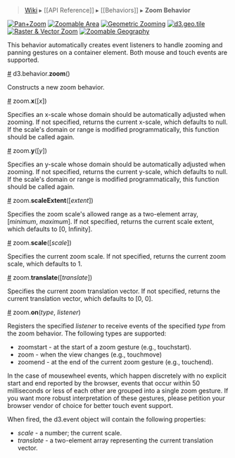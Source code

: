 > [Wiki](Home) ▸ [[API Reference]] ▸ [[Behaviors]] ▸ **Zoom Behavior**

[![Pan+Zoom](http://bl.ocks.org/mbostock/raw/3892919/thumbnail.png)](http://bl.ocks.org/mbostock/3892919)
[![Zoomable Area](http://bl.ocks.org/mbostock/raw/4015254/thumbnail.png)](http://bl.ocks.org/mbostock/4015254)
[![Geometric Zooming](http://bl.ocks.org/mbostock/raw/3680999/thumbnail.png)](http://bl.ocks.org/mbostock/3680999)
[![d3.geo.tile](http://bl.ocks.org/mbostock/raw/4132797/thumbnail.png)](http://bl.ocks.org/mbostock/4132797)
[![Raster & Vector Zoom](http://bl.ocks.org/mbostock/raw/5914438/thumbnail.png)](http://bl.ocks.org/mbostock/5914438)
[![Zoomable Geography](http://bl.ocks.org/mbostock/raw/2374239/thumbnail.png)](http://bl.ocks.org/mbostock/2374239)

This behavior automatically creates event listeners to handle zooming and panning gestures on a container element. Both mouse and touch events are supported.

<a name="zoom" href="Zoom-Behavior#wiki-zoom">#</a> d3.behavior.<b>zoom</b>()

Constructs a new zoom behavior.

<a name="x" href="Zoom-Behavior#wiki-x">#</a> zoom.<b>x</b>([<i>x</i>])

Specifies an x-scale whose domain should be automatically adjusted when zooming. If not specified, returns the current x-scale, which defaults to null. If the scale's domain or range is modified programmatically, this function should be called again.

<a name="y" href="Zoom-Behavior#wiki-y">#</a> zoom.<b>y</b>([<i>y</i>])

Specifies an y-scale whose domain should be automatically adjusted when zooming. If not specified, returns the current y-scale, which defaults to null. If the scale's domain or range is modified programmatically, this function should be called again.

<a name="scaleExtent" href="Zoom-Behavior#wiki-scaleExtent">#</a> zoom.<b>scaleExtent</b>([<i>extent</i>])

Specifies the zoom scale's allowed range as a two-element array, [*minimum*, *maximum*]. If not specified, returns the current scale extent, which defaults to [0, Infinity].

<a name="scale" href="Zoom-Behavior#wiki-scale">#</a> zoom.<b>scale</b>([<i>scale</i>])

Specifies the current zoom scale. If not specified, returns the current zoom scale, which defaults to 1.

<a name="translate" href="Zoom-Behavior#wiki-translate">#</a> zoom.<b>translate</b>([<i>translate</i>])

Specifies the current zoom translation vector. If not specified, returns the current translation vector, which defaults to [0, 0].

<a name="on" href="Zoom-Behavior#wiki-on">#</a> zoom.<b>on</b>(<i>type</i>, <i>listener</i>)

Registers the specified *listener* to receive events of the specified *type* from the zoom behavior. The following types are supported:

* zoomstart - at the start of a zoom gesture (e.g., touchstart).
* zoom - when the view changes (e.g., touchmove)
* zoomend - at the end of the current zoom gesture (e.g., touchend).

In the case of mousewheel events, which happen discretely with no explicit start and end reported by the browser, events that occur within 50 milliseconds or less of each other are grouped into a single zoom gesture. If you want more robust interpretation of these gestures, please petition your browser vendor of choice for better touch event support.

When fired, the d3.event object will contain the following properties:

* _scale_ - a number; the current scale.
* _translate_ - a two-element array representing the current translation vector.
